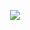 <p align="center">
  <a href="https://skillicons.dev">
    <img src="https://skillicons.dev/icons?i=typescript,nestjs,angular,nodejs,react,reactative" />
  </a>
</p>
